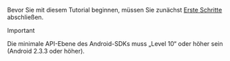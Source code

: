 Bevor Sie mit diesem Tutorial beginnen, müssen Sie zunächst [Erste Schritte](../articles/mobile-engagement/mobile-engagement-android-get-started.md) abschließen.

> [!IMPORTANT]
> Die minimale API-Ebene des Android-SDKs muss „Level 10“ oder höher sein (Android 2.3.3 oder höher).
> 
> 

